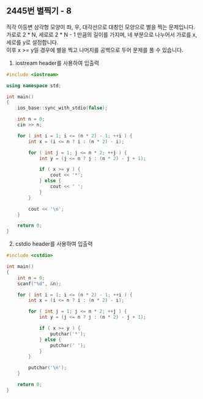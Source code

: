 2445번 별찍기 - 8
---------------

직각 이등변 삼각형 모양이 좌, 우, 대각선으로 대칭인 모양으로 별을 찍는 문제입니다.  
가로로 2 * N, 세로로 2 * N - 1 만큼의 길이를 가지며, 네 부분으로 나누어서 가로를 x, 세로를 y로 설정합니다.  
이후 x >= y일 경우에 별을 찍고 나머지를 공백으로 두어 문제를 풀 수 있습니다.  

1. iostream header를 사용하여 입출력

~~~ cpp
#include <iostream>

using namespace std;

int main()
{
    ios_base::sync_with_stdio(false);

    int n = 0;
    cin >> n;

    for ( int i = 1; i <= (n * 2) - 1; ++i ) {
        int x = (i <= n ? i : (n * 2) - i);

        for ( int j = 1; j <= n * 2; ++j ) {
            int y = (j <= n ? j : (n * 2) - j + 1);

            if ( x >= y ) {
                cout << '*';
            } else {
                cout << ' ';
            }
        }

        cout << '\n';
    }

    return 0;
}
~~~

2. cstdio header를 사용하여 입출력

~~~ cpp
#include <cstdio>

int main()
{
    int n = 0;
    scanf("%d", &n);

    for ( int i = 1; i <= (n * 2) - 1; ++i ) {
        int x = (i <= n ? i : (n * 2) - i);

        for ( int j = 1; j <= n * 2; ++j ) {
            int y = (j <= n ? j : (n * 2) - j + 1);

            if ( x >= y ) {
                putchar('*');
            } else {
                putchar(' ');
            }
        }

        putchar('\n');
    }

    return 0;
}
~~~